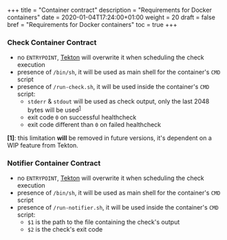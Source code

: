 +++
title = "Container contract"
description = "Requirements for Docker containers"
date = 2020-01-04T17:24:00+01:00
weight = 20
draft = false
bref = "Requirements for Docker containers"
toc = true
+++

### Check Container Contract

 - no `ENTRYPOINT`, [Tekton](https://tekton.dev) will overwrite it when scheduling the check execution
 - presence of `/bin/sh`, it will be used as main shell for the container's `CMD` script
 - presence of `/run-check.sh`, it will be used inside the container's `CMD` script:
    - `stderr` & `stdout` will be used as check output, only the last 2048 bytes will be used<sup><a href="#note-1">1</a></sup>
    - exit code `0` on successful healthcheck
    - exit code different than `0` on failed healthcheck

**<span id="note-1">[1]</span>**: this limitation **will** be removed in future versions, it's dependent on a WIP feature from Tekton.

### Notifier Container Contract

 - no `ENTRYPOINT`, [Tekton](https://tekton.dev) will overwrite it when scheduling the check execution
 - presence of `/bin/sh`, it will be used as main shell for the container's `CMD` script
 - presence of `/run-notifier.sh`, it will be used inside the container's `CMD` script:
    - `$1` is the path to the file containing the check's output
    - `$2` is the check's exit code

